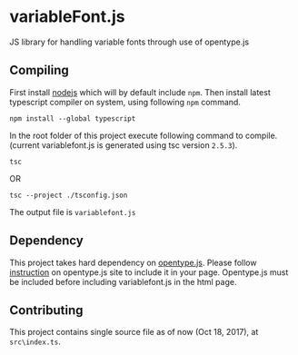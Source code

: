 # variableFont.js
JS library for handling variable fonts through use of opentype.js

## Compiling

First install [nodejs](https://nodejs.org/en/) which will by default include `npm`. Then install latest typescript compiler on system, using following `npm` command.

```
npm install --global typescript
```

In the root folder of this project execute following command to compile. (current variablefont.js is generated using tsc version `2.5.3`).

```
tsc
```
OR
```
tsc --project ./tsconfig.json
```
The output file is `variablefont.js`

## Dependency

This project takes hard dependency on [opentype.js](https://github.com/nodebox/opentype.js). Please follow [instruction](https://github.com/nodebox/opentype.js#using-bower) on opentype.js site to include it in your page. Opentype.js must be included before including variablefont.js in the html page.

## Contributing

This project contains single source file as of now (Oct 18, 2017), at `src\index.ts`.